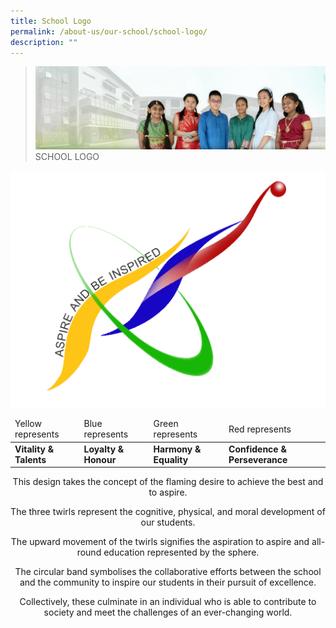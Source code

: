 ```yaml
---
title: School Logo
permalink: /about-us/our-school/school-logo/
description: ""
---
```

>![](/images/About%20Us/banner2-with%20bg.jpg)
>SCHOOL LOGO

![](/images/About%20Us/AMKPS-Logo-edited.png)


<table>
<thead>
  <tr>
    <td>Yellow represents</td>
    <td>Blue represents</td>
    <td>Green represents</td>
    <td>Red represents</td>
  </tr>
</thead>
<tbody>
  <tr>
    <td><b>Vitality &amp; Talents</b></td>
    <td><b>Loyalty &amp; Honour</b></td>
    <td><b>Harmony &amp; Equality</b></td>
    <td><b>Confidence &amp; Perseverance</b></td>
  </tr>
</tbody>
</table>

<center>
	
This design takes the concept of the flaming desire to achieve the best and to aspire.

  

The three twirls represent the cognitive, physical, and moral development of our students.

  

The upward movement of the twirls signifies the aspiration to aspire and all-round education represented by the sphere.

  

The circular band symbolises the collaborative efforts between the school and the community to inspire our students in their pursuit of excellence.

  

Collectively, these culminate in an individual who is able to contribute to society and meet the challenges of an ever-changing world.

</center>  
